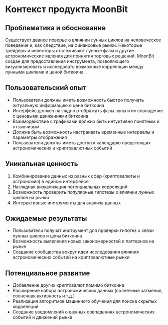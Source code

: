 # Контекст продукта MoonBit

## Проблематика и обоснование
Существует давнее поверье о влиянии лунных циклов на человеческое поведение и, как следствие, на финансовые рынки. Некоторые трейдеры и инвесторы отслеживают лунные фазы и другие астрономические явления для принятия торговых решений. MoonBit создан для предоставления инструмента, позволяющего визуализировать и исследовать возможные корреляции между лунными циклами и ценой биткоина.

## Пользовательский опыт
- Пользователи должны иметь возможность быстро получать актуальную информацию о цене биткоина
- Интерфейс должен наглядно отображать фазы луны и их совпадение с ценовыми движениями биткоина
- Взаимодействие с графиками должно быть интуитивно понятным и отзывчивым
- Должна быть возможность настраивать временные интервалы и параметры отображения
- Пользователи должны иметь доступ к календарю предстоящих астрономических и криптовалютных событий

## Уникальная ценность
1. Комбинирование данных из разных сфер (криптовалюты и астрономия) в едином интерфейсе
2. Наглядная визуализация потенциальных корреляций
3. Возможность проверить популярные гипотезы о влиянии лунных циклов на рынки
4. Интерактивные инструменты для анализа данных

## Ожидаемые результаты
- Пользователи получат инструмент для проверки гипотез о связи лунных циклов и цены биткоина
- Возможность выявления новых закономерностей и паттернов на рынке
- Создание сообщества вокруг идеи исследования влияния астрономических событий на криптовалютные рынки

## Потенциальное развитие
- Добавление других криптовалют помимо биткоина
- Расширение набора астрономических данных (солнечные затмения, солнечная активность и т.д.)
- Реализация алгоритмов машинного обучения для поиска скрытых корреляций
- Создание уведомлений о важных совпадениях астрономических событий и движений рынка 
